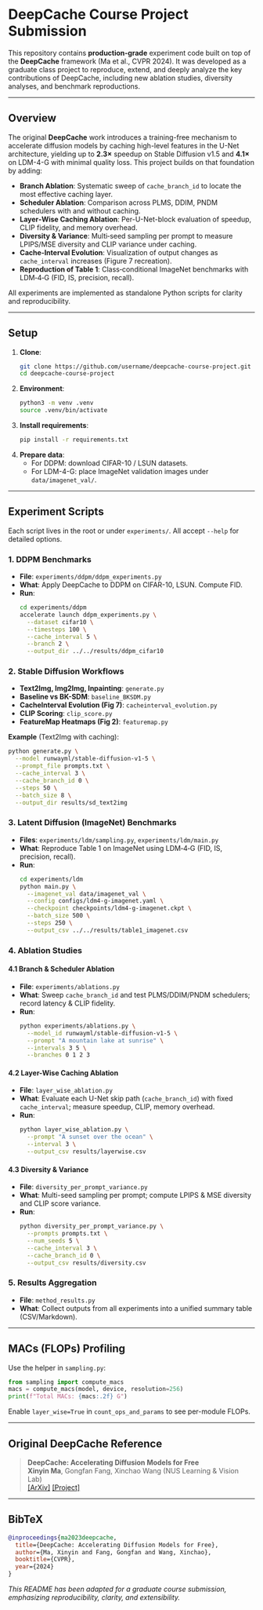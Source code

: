 # DeepCache Course Project Submission

This repository contains **production-grade** experiment code built on top of the **DeepCache** framework (Ma et al., CVPR 2024). It was developed as a graduate class project to reproduce, extend, and deeply analyze the key contributions of DeepCache, including new ablation studies, diversity analyses, and benchmark reproductions.

---

## Overview

The original **DeepCache** work introduces a training-free mechanism to accelerate diffusion models by caching high-level features in the U-Net architecture, yielding up to **2.3×** speedup on Stable Diffusion v1.5 and **4.1×** on LDM-4-G with minimal quality loss. This project builds on that foundation by adding:

- **Branch Ablation**: Systematic sweep of `cache_branch_id` to locate the most effective caching layer.  
- **Scheduler Ablation**: Comparison across PLMS, DDIM, PNDM schedulers with and without caching.  
- **Layer‐Wise Caching Ablation**: Per-U-Net-block evaluation of speedup, CLIP fidelity, and memory overhead.  
- **Diversity & Variance**: Multi‐seed sampling per prompt to measure LPIPS/MSE diversity and CLIP variance under caching.  
- **Cache‐Interval Evolution**: Visualization of output changes as `cache_interval` increases (Figure 7 recreation).  
- **Reproduction of Table 1**: Class‐conditional ImageNet benchmarks with LDM‑4‑G (FID, IS, precision, recall).  

All experiments are implemented as standalone Python scripts for clarity and reproducibility.

---

## Setup

1. **Clone**:
   ```bash
   git clone https://github.com/username/deepcache-course-project.git
   cd deepcache-course-project
   ```
2. **Environment**:
   ```bash
   python3 -m venv .venv
   source .venv/bin/activate
   ```
3. **Install requirements**:
   ```bash
   pip install -r requirements.txt
   ```
4. **Prepare data**:
   - For DDPM: download CIFAR-10 / LSUN datasets.  
   - For LDM-4-G: place ImageNet validation images under `data/imagenet_val/`.  

---

## Experiment Scripts

Each script lives in the root or under `experiments/`. All accept `--help` for detailed options.

### 1. DDPM Benchmarks
- **File**: `experiments/ddpm/ddpm_experiments.py`  
- **What**: Apply DeepCache to DDPM on CIFAR-10, LSUN. Compute FID.  
- **Run**:
  ```bash
  cd experiments/ddpm
  accelerate launch ddpm_experiments.py \
    --dataset cifar10 \
    --timesteps 100 \
    --cache_interval 5 \
    --branch 2 \
    --output_dir ../../results/ddpm_cifar10
  ```

### 2. Stable Diffusion Workflows
- **Text2Img, Img2Img, Inpainting**: `generate.py`  
- **Baseline vs BK-SDM**: `baseline_BKSDM.py`  
- **CacheInterval Evolution (Fig 7)**: `cacheinterval_evolution.py`  
- **CLIP Scoring**: `clip_score.py`  
- **FeatureMap Heatmaps (Fig 2)**: `featuremap.py`  

**Example** (Text2Img with caching):
```bash
python generate.py \
  --model runwayml/stable-diffusion-v1-5 \
  --prompt_file prompts.txt \
  --cache_interval 3 \
  --cache_branch_id 0 \
  --steps 50 \
  --batch_size 8 \
  --output_dir results/sd_text2img
```

### 3. Latent Diffusion (ImageNet) Benchmarks
- **Files**: `experiments/ldm/sampling.py`, `experiments/ldm/main.py`  
- **What**: Reproduce Table 1 on ImageNet using LDM‑4‑G (FID, IS, precision, recall).  
- **Run**:
  ```bash
  cd experiments/ldm
  python main.py \
    --imagenet_val data/imagenet_val \
    --config configs/ldm4-g-imagenet.yaml \
    --checkpoint checkpoints/ldm4-g-imagenet.ckpt \
    --batch_size 500 \
    --steps 250 \
    --output_csv ../../results/table1_imagenet.csv
  ```

### 4. Ablation Studies

#### 4.1 Branch & Scheduler Ablation
- **File**: `experiments/ablations.py`  
- **What**: Sweep `cache_branch_id` and test PLMS/DDIM/PNDM schedulers; record latency & CLIP fidelity.  
- **Run**:
  ```bash
  python experiments/ablations.py \
    --model_id runwayml/stable-diffusion-v1-5 \
    --prompt "A mountain lake at sunrise" \
    --intervals 3 5 \
    --branches 0 1 2 3
  ```

#### 4.2 Layer-Wise Caching Ablation
- **File**: `layer_wise_ablation.py`  
- **What**: Evaluate each U-Net skip path (`cache_branch_id`) with fixed `cache_interval`; measure speedup, CLIP, memory overhead.  
- **Run**:
  ```bash
  python layer_wise_ablation.py \
    --prompt "A sunset over the ocean" \
    --interval 3 \
    --output_csv results/layerwise.csv
  ```

#### 4.3 Diversity & Variance
- **File**: `diversity_per_prompt_variance.py`  
- **What**: Multi-seed sampling per prompt; compute LPIPS & MSE diversity and CLIP score variance.  
- **Run**:
  ```bash
  python diversity_per_prompt_variance.py \
    --prompts prompts.txt \
    --num_seeds 5 \
    --cache_interval 3 \
    --cache_branch_id 0 \
    --output_csv results/diversity.csv
  ```

### 5. Results Aggregation
- **File**: `method_results.py`  
- **What**: Collect outputs from all experiments into a unified summary table (CSV/Markdown).

---

## MACs (FLOPs) Profiling

Use the helper in `sampling.py`:
```python
from sampling import compute_macs
macs = compute_macs(model, device, resolution=256)
print(f"Total MACs: {macs:.2f} G")
```
Enable `layer_wise=True` in `count_ops_and_params` to see per-module FLOPs.

---

## Original DeepCache Reference

> **DeepCache: Accelerating Diffusion Models for Free**  
> **Xinyin Ma**, Gongfan Fang, Xinchao Wang (NUS Learning & Vision Lab)  
> [[ArXiv]](https://arxiv.org/abs/2312.00858) [[Project]](https://horseee.github.io/Diffusion_DeepCache/)

---

## BibTeX
```bibtex
@inproceedings{ma2023deepcache,
  title={DeepCache: Accelerating Diffusion Models for Free},
  author={Ma, Xinyin and Fang, Gongfan and Wang, Xinchao},
  booktitle={CVPR},
  year={2024}
}
```

*This README has been adapted for a graduate course submission, emphasizing reproducibility, clarity, and extensibility.*
